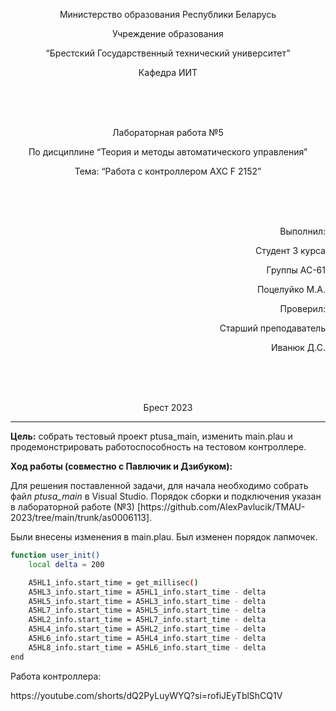 <p align="center"> Министерство образования Республики Беларусь</p>
<p align="center">Учреждение образования</p>
<p align="center">“Брестский Государственный технический университет”</p>
<p align="center">Кафедра ИИТ</p>
<br><br><br>
<p align="center">Лабораторная работа №5</p>
<p align="center">По дисциплине “Теория и методы автоматического управления”</p>
<p align="center">Тема: “Работа с контроллером AXC F 2152”</p>
<br><br><br>
<p align="right">Выполнил:</p>
<p align="right">Студент 3 курса</p>
<p align="right">Группы АС-61</p>
<p align="right">Поцелуйко М.А.</p>
<p align="right">Проверил:</p>
<p align="right">Старший преподаватель</p>
<p align="right">Иванюк Д.С.</p>
<br><br><br>
<p align="center">Брест 2023</p>

---

<p> <strong>Цель:</strong> собрать тестовый проeкт ptusa_main, изменить main.plau и продемонстрировать работоспособность на тестовом контроллере.</p>

<p> <strong>Ход работы (совместно с Павлючик и Дзибуком):</strong> </p>
<p>Для решения поставленной задачи, для начала необходимо собрать файл <em>ptusa_main</em> в Visual Studio. Порядок сборки и подключения указан в лабораторной работе (№3) [https://github.com/AlexPavlucik/TMAU-2023/tree/main/trunk/as0006113].  </p>

<p>Были внесены изменения в main.plau. Был изменен порядок лапмочек.</p>

``` bash
function user_init()
    local delta = 200

    A5HL1_info.start_time = get_millisec()
    A5HL3_info.start_time = A5HL1_info.start_time - delta
    A5HL5_info.start_time = A5HL3_info.start_time - delta
    A5HL7_info.start_time = A5HL5_info.start_time - delta
    A5HL2_info.start_time = A5HL7_info.start_time - delta
    A5HL4_info.start_time = A5HL2_info.start_time - delta
    A5HL6_info.start_time = A5HL4_info.start_time - delta
    A5HL8_info.start_time = A5HL6_info.start_time - delta
end
```

<p>Работа контроллера:</p>

<p>https://youtube.com/shorts/dQ2PyLuyWYQ?si=rofiJEyTblShCQ1V</p>
